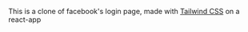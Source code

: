 This is a clone of facebook's login page, made with <a href="https://tailwindcss.com/">Tailwind CSS<a/> on a react-app
